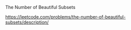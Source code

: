 The Number of Beautiful Subsets

https://leetcode.com/problems/the-number-of-beautiful-subsets/description/
